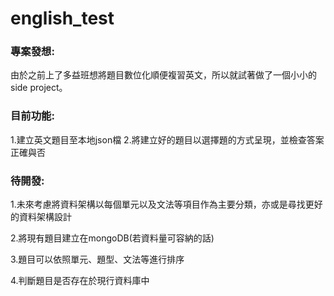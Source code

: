 # english_test
### 專案發想:
由於之前上了多益班想將題目數位化順便複習英文，所以就試著做了一個小小的side project。

### 目前功能:
1.建立英文題目至本地json檔
2.將建立好的題目以選擇題的方式呈現，並檢查答案正確與否

### 待開發:
1.未來考慮將資料架構以每個單元以及文法等項目作為主要分類，亦或是尋找更好的資料架構設計  

2.將現有題目建立在mongoDB(若資料量可容納的話)  

3.題目可以依照單元、題型、文法等進行排序  

4.判斷題目是否存在於現行資料庫中

